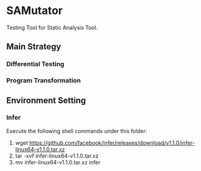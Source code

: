 
# SAMutator
Testing Tool for Static Analysis Tool. 

## Main Strategy

### Differential Testing

### Program Transformation

## Environment Setting

### Infer
Execute the following shell commands under this folder:
1. wget https://github.com/facebook/infer/releases/download/v1.1.0/infer-linux64-v1.1.0.tar.xz
2. tar -xvf infer-linux64-v1.1.0.tar.xz
3. mv infer-linux64-v1.1.0.tar.xz infer
